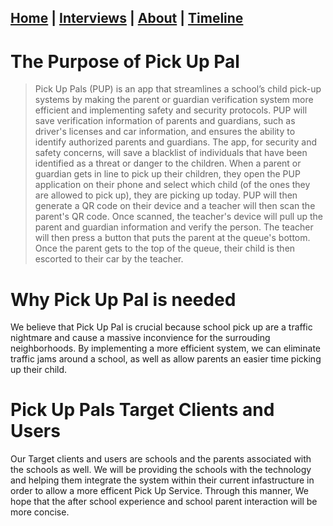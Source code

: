 ## [Home](/) | [Interviews](/tabs/interviews) | [About](/tabs/about) | [Timeline](/tabs/timeline)


# The Purpose of Pick Up Pal
>Pick Up Pals (PUP) is an app that streamlines a school’s child pick-up systems by making the parent or guardian verification system more efficient and implementing safety and security protocols.
     PUP will save verification information of parents and guardians, such as driver's licenses and car information, and ensures the ability to identify authorized parents and guardians. The app, for security and safety concerns, will save a blacklist of individuals that have been identified as a threat or danger to the children.
When a parent or guardian gets in line to pick up their children, they open the PUP application on their phone and select which child (of the ones they are allowed to pick up), they are picking up today. PUP will then generate a QR code on their device and a teacher will then scan the parent's QR code. Once scanned, the teacher's device will pull up the parent and guardian information and verify the person. The teacher will then press a button that puts the parent at the queue's bottom. Once the parent gets to the top of the queue, their child is then escorted to their car by the teacher.


# Why Pick Up Pal is needed
We believe that Pick Up Pal is crucial because school pick up are a traffic nightmare and cause a massive inconvience for the surrouding neighborhoods. By implementing a more efficient system, we can eliminate traffic jams around a school, as well as allow parents an easier time picking up their child.


# Pick Up Pals Target Clients and Users
Our Target clients and users are schools and the parents associated with the schools as well. We will be providing the schools with the technology and helping them integrate the system within their current infastructure in order to allow a more efficent Pick Up Service. Through this manner, We hope that the after school experience and school parent interaction will be more concise.

